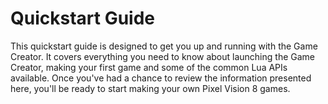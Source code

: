 # Quickstart Guide

This quickstart guide is designed to get you up and running with the Game Creator. It covers everything you need to know about launching the Game Creator, making your first game and some of the common Lua APIs available. Once you've had a chance to review the information presented here, you'll be ready to start making your own Pixel Vision 8 games.

